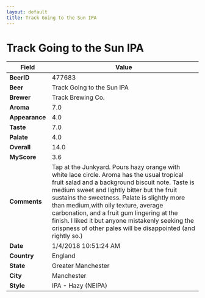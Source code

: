 ```yaml
---
layout: default
title: Track Going to the Sun IPA
---
```


# Track Going to the Sun IPA

| Field         | Value     |
|---------------|-----------|
| **BeerID** | 477683 |
| **Beer** | Track Going to the Sun IPA |
| **Brewer** | Track Brewing Co. |
| **Aroma** | 7.0 |
| **Appearance** | 4.0 |
| **Taste** | 7.0 |
| **Palate** | 4.0 |
| **Overall** | 14.0 |
| **MyScore** | 3.6 |
| **Comments** | Tap at the Junkyard. Pours hazy orange with white lace circle. Aroma has the usual tropical fruit salad and a background biscuit note. Taste is medium sweet and lightly bitter but the fruit sustains the sweetness. Palate is slightly more than medium,with oily texture, average carbonation, and a fruit gum lingering at the finish. I liked it but anyone mistakenly seeking the crispness of other pales will be disappointed &#40;and rightly so.&#41; |
| **Date** | 1/4/2018 10:51:24 AM |
| **Country** | England |
| **State** | Greater Manchester |
| **City** | Manchester |
| **Style** | IPA - Hazy (NEIPA) |
